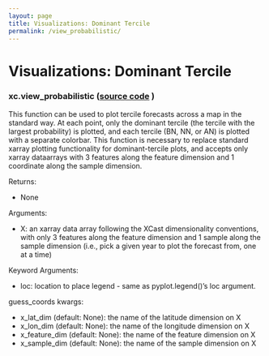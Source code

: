 ```yaml
---
layout: page
title: Visualizations: Dominant Tercile
permalink: /view_probabilistic/ 
---
```


# Visualizations: Dominant Tercile 
### xc.view_probabilistic ([source code](https://github.com/kjhall01/xcast/blob/b1764eaa1bfaf17c85447f6571caf016a13b2915/src/core/visualization.py#L273) )


This function can be used to plot tercile forecasts across a map in the standard way. At each point, only the dominant tercile (the tercile with the largest probability) is plotted, and each tercile (BN, NN, or AN) is plotted with a separate colorbar. This function is necessary to replace standard xarray plotting functionality for dominant-tercile plots, and accepts only xarray dataarrays with 3 features along the feature dimension and 1 coordinate along the sample dimension.

Returns: 
- None 

Arguments: 
- X: an xarray data array following the XCast dimensionality conventions, with only 3 features along the feature dimension and 1 sample along the sample dimension (i.e., pick a given year to plot the forecast from, one at a time) 

Keyword Arguments:
- loc: location to place legend - same as pyplot.legend()’s loc argument. 
	
guess_coords kwargs:
- x_lat_dim (default: None): the name of the latitude dimension on X
- x_lon_dim (default: None): the name of the longitude dimension on X
- x_feature_dim (default: None): the name of the feature dimension on X
- x_sample_dim (default: None): the name of the sample dimension on X

